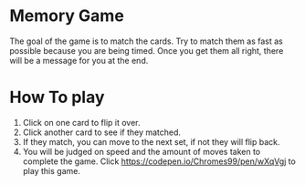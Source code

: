 # Memory Game

The goal of the game is to match the cards. Try to match them as fast as possible
because you are being timed. Once you get them all right, there will be a message
for you at the end.

# How To play

1. Click on one card to flip it over.
2. Click another card to see if they matched.
3. If they match, you can move to the next set, if not they will flip back.
4. You will be judged on speed and the amount of moves taken to complete the game.
Click https://codepen.io/Chromes99/pen/wXqVgj to play this game.

